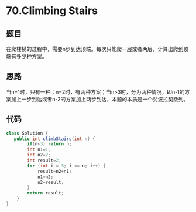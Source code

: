 # 70.Climbing Stairs

## 题目

在爬楼梯的过程中，需要n步到达顶端。每次只能爬一层或者两层，计算出爬到顶端有多少种方案。

## 思路

当n=1时，只有一种；n=2时，有两种方案；当n>3时，分为两种情况，即n-1的方案加上一步到达或者n-2的方案加上两步到达，本题的本质是一个斐波拉契数列。

## 代码

```java
class Solution {
   public int climbStairs(int n) {
        if(n<3) return n;
        int n1=1;
        int n2=2;
        int result=2;
        for (int i = 3; i <= n; i++) {
            result=n2+n1;
            n1=n2;
            n2=result;
        }
        return result;
    }
}
```

